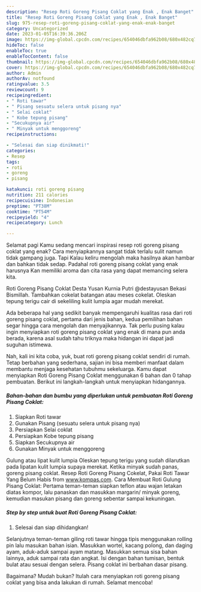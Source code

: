 ```yaml
---
description: "Resep Roti Goreng Pisang Coklat yang Enak , Enak Banget"
title: "Resep Roti Goreng Pisang Coklat yang Enak , Enak Banget"
slug: 975-resep-roti-goreng-pisang-coklat-yang-enak-enak-banget
category: Uncategorized
date: 2023-01-05T16:39:36.206Z
image: https://img-global.cpcdn.com/recipes/654046dbfa962b08/680x482cq70/roti-goreng-pisang-coklat-foto-resep-utama.jpg
hideToc: false
enableToc: true
enableTocContent: false
thumbnail: https://img-global.cpcdn.com/recipes/654046dbfa962b08/680x482cq70/roti-goreng-pisang-coklat-foto-resep-utama.jpg
cover: https://img-global.cpcdn.com/recipes/654046dbfa962b08/680x482cq70/roti-goreng-pisang-coklat-foto-resep-utama.jpg
author: Admin
authorAv: notfound
ratingvalue: 3.5
reviewcount: 9
recipeingredient:
- " Roti tawar"
- " Pisang sesuatu selera untuk pisang nya"
- " Selai coklat"
- " Kobe tepung pisang"
- "Secukupnya air"
- " Minyak untuk menggoreng"
recipeinstructions:

- "Selesai dan siap dinikmati!"
categories:
- Resep
tags:
- roti
- goreng
- pisang

katakunci: roti goreng pisang 
nutrition: 211 calories
recipecuisine: Indonesian
preptime: "PT38M"
cooktime: "PT54M"
recipeyield: "4"
recipecategory: Lunch

---
```



Selamat pagi Kamu sedang mencari inspirasi resep roti goreng pisang coklat yang enak? Cara menyiapkannya sangat tidak terlalu sulit namun tidak gampang juga. Tapi Kalau keliru mengolah maka hasilnya akan hambar dan bahkan tidak sedap. Padahal roti goreng pisang coklat yang enak harusnya Kan memiliki aroma dan cita rasa yang dapat memancing selera kita.


Roti Goreng Pisang Coklat Desta Yusan Kurnia Putri @destayusan Bekasi Bismillah. Tambahkan cokelat batangan atau meses cokelat. Oleskan tepung terigu cair di sekeliling kulit lumpia agar mudah merekat.

Ada beberapa hal yang sedikit banyak mempengaruhi kualitas rasa dari roti goreng pisang coklat, pertama dari jenis bahan, kedua pemilihan bahan segar hingga cara mengolah dan menyajikannya. Tak perlu pusing kalau ingin menyiapkan roti goreng pisang coklat yang enak di mana pun anda berada, karena asal sudah tahu triknya maka hidangan ini dapat jadi suguhan istimewa.


Nah, kali ini kita coba, yuk, buat roti goreng pisang coklat sendiri di rumah. Tetap berbahan yang sederhana, sajian ini bisa memberi manfaat dalam membantu menjaga kesehatan tubuhmu sekeluarga. Kamu dapat menyiapkan Roti Goreng Pisang Coklat menggunakan 6 bahan dan 0 tahap pembuatan. Berikut ini langkah-langkah untuk menyiapkan hidangannya.

<!--inarticleads1-->

##### Bahan-bahan dan bumbu yang diperlukan untuk pembuatan Roti Goreng Pisang Coklat:

1. Siapkan  Roti tawar
1. Gunakan  Pisang (sesuatu selera untuk pisang nya)
1. Persiapkan  Selai coklat
1. Persiapkan  Kobe tepung pisang
1. Siapkan Secukupnya air
1. Gunakan  Minyak untuk menggoreng


Gulung atau lipat kulit lumpia Oleskan tepung terigu yang sudah dilarutkan pada lipatan kulit lumpia supaya merekat. Ketika minyak sudah panas, goreng pisang coklat. Resep Roti Goreng Pisang Cokelat, Pakai Roti Tawar Yang Belum Habis from www.kompas.com. Cara Membuat Roti Gulung Pisang Coklat: Pertama teman-teman siapkan teflon atau wajan letakan diatas kompor, lalu panaskan dan masukkan margarin/ minyak goreng, kemudian masukan pisang dan goreng sebentar sampai kekuningan. 

<!--inarticleads2-->

##### Step by step untuk buat Roti Goreng Pisang Coklat:


1. Selesai dan siap dihidangkan!

Selanjutnya teman-teman giling roti tawar hingga tipis menggunakan rolling pin lalu masukan bahan isian. Masukkan wortel, kacang polong, dan daging ayam, aduk-aduk sampai ayam matang. Masukkan semua sisa bahan lainnya, aduk sampai rata dan angkat. Isi dengan bahan tumisan, bentuk bulat atau sesuai dengan selera. Pisang coklat ini berbahan dasar pisang. 

Bagaimana? Mudah bukan? Itulah cara menyiapkan roti goreng pisang coklat yang bisa anda lakukan di rumah. Selamat mencoba!
